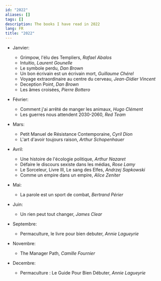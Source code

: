 ```yaml
---
id: "2022"
aliases: []
tags: []
description: The books I have read in 2022
lang: FR
title: "2022"
---
```


- Janvier:
    - Grimpow, l'élu des Templiers, _Rafael Abalos_
    - Intuitio, _Laurent Gounelle_
    - Le symbole perdu, _Dan Brown_
    - Un bon écrivain est un écrivain mort, _Guillaume Chérel_
    - Voyage extraordinaire au centre du cerveau, _Jean-Didier Vincent_
    - Deception Point, _Dan Brown_
    - Les âmes croisées, _Pierre Bottero_

- Février:
    - Comment j'ai arrêté de manger les animaux, _Hugo Clément_
    - Les guerres nous attendent 2030-2060, _Red Team_

- Mars:
   - Petit Manuel de Résistance Contemporaine, _Cyril Dion_
   - L'art d'avoir toujours raison, _Arthur Schopenhauer_

- Avril:
    - Une histoire de l'écologie politique, _Arthur Nazaret_
    - Défaire le discours sexiste dans les médias, _Rose Lamy_
    - Le Sorceleur, Livre III, Le sang des Elfes, _Andrzej Sapkowski_
    - Comme un empire dans un empire, _Alice Zeniter_

- Mai:
   - La parole est un sport de combat, _Bertrand Périer_

- Juin:
    - Un rien peut tout changer, _James Clear_

- Septembre:
    - Permaculture, le livre pour bien debuter, _Annie Lagueyrie_

- Novembre:
    - The Manager Path, _Camille Fournier_

- Decembre:
    - Permaculture : Le Guide Pour Bien Débuter, _Annie Lagueyrie_
